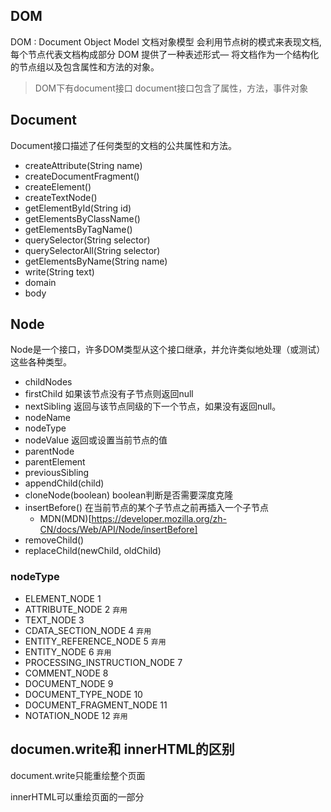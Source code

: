 ## DOM
DOM : Document Object Model 文档对象模型
会利用节点树的模式来表现文档,每个节点代表文档构成部分
 DOM 提供了一种表述形式— 将文档作为一个结构化的节点组以及包含属性和方法的对象。

>DOM下有document接口 document接口包含了属性，方法，事件对象

##  Document

Document接口描述了任何类型的文档的公共属性和方法。

- createAttribute(String name)
- createDocumentFragment()
- createElement()
- createTextNode()
- getElementById(String id)
- getElementsByClassName()
- getElementsByTagName()
- querySelector(String selector)
- querySelectorAll(String selector)
- getElementsByName(String name)
- write(String text)
- domain
- body


## Node

Node是一个接口，许多DOM类型从这个接口继承，并允许类似地处理（或测试）这些各种类型。

- childNodes
- firstChild    如果该节点没有子节点则返回null
- nextSibling   返回与该节点同级的下一个节点，如果没有返回null。
- nodeName
- nodeType
- nodeValue     返回或设置当前节点的值
- parentNode
- parentElement
- previousSibling
- appendChild(child)
- cloneNode(boolean)   boolean判断是否需要深度克隆
- insertBefore()  在当前节点的某个子节点之前再插入一个子节点
    - MDN(MDN)[https://developer.mozilla.org/zh-CN/docs/Web/API/Node/insertBefore]
- removeChild()
- replaceChild(newChild, oldChild)


### nodeType

- ELEMENT_NODE    1
- ATTRIBUTE_NODE  2  `弃用`
- TEXT_NODE   3
- CDATA_SECTION\_NODE  4 `弃用`
- ENTITY_REFERENCE\_NODE   5 `弃用`
- ENTITY_NODE     6 `弃用`
- PROCESSING_INSTRUCTION\_NODE 7
- COMMENT_NODE    8
- DOCUMENT_NODE   9
- DOCUMENT_TYPE\_NODE  10
- DOCUMENT_FRAGMENT\_NODE  11
- NOTATION_NODE   12 `弃用`


## documen.write和 innerHTML的区别

  document.write只能重绘整个页面

  innerHTML可以重绘页面的一部分


